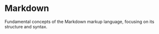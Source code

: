 # Markdown
Fundamental concepts of the Markdown markup language, focusing on its structure and syntax.
